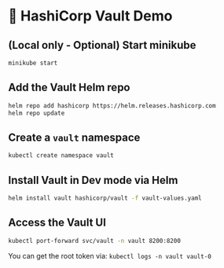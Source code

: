 🚀 HashiCorp Vault Demo
========================

## (Local only - Optional) Start minikube
```sh
minikube start
```

## Add the Vault Helm repo
```sh
helm repo add hashicorp https://helm.releases.hashicorp.com
helm repo update
```

## Create a `vault` namespace
```sh
kubectl create namespace vault
```

## Install Vault in Dev mode via Helm
```sh
helm install vault hashicorp/vault -f vault-values.yaml
```

## Access the Vault UI
```sh
kubectl port-forward svc/vault -n vault 8200:8200
```
You can get the root token via: `kubectl logs -n vault vault-0`
